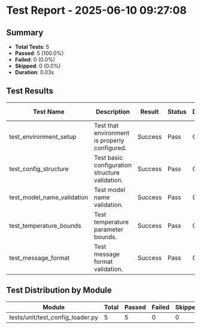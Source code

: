 # Test Report - 2025-06-10 09:27:08

## Summary
- **Total Tests**: 5
- **Passed**: 5 (100.0%)
- **Failed**: 0 (0.0%)
- **Skipped**: 0 (0.0%)
- **Duration**: 0.03s

## Test Results

| Test Name | Description | Result | Status | Duration | Timestamp | Error Message |
|-----------|-------------|--------|--------|----------|-----------|---------------|
| test_environment_setup | Test that environment is properly configured. | Success | Pass | 0.000s | 2025-06-10 09:27:08 |  |
| test_config_structure | Test basic configuration structure validation. | Success | Pass | 0.000s | 2025-06-10 09:27:08 |  |
| test_model_name_validation | Test model name validation. | Success | Pass | 0.000s | 2025-06-10 09:27:08 |  |
| test_temperature_bounds | Test temperature parameter bounds. | Success | Pass | 0.000s | 2025-06-10 09:27:08 |  |
| test_message_format | Test message format validation. | Success | Pass | 0.000s | 2025-06-10 09:27:08 |  |

## Test Distribution by Module

| Module | Total | Passed | Failed | Skipped |
|--------|-------|--------|--------|---------|
| tests/unit/test_config_loader.py | 5 | 5 | 0 | 0 |